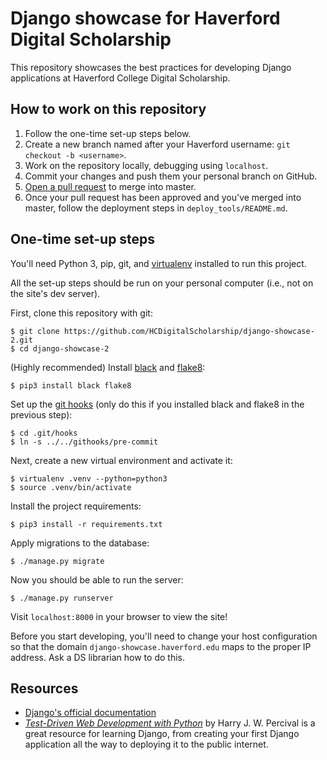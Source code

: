 # Django showcase for Haverford Digital Scholarship
This repository showcases the best practices for developing Django applications at Haverford College Digital Scholarship.

## How to work on this repository
1. Follow the one-time set-up steps below.
2. Create a new branch named after your Haverford username: `git checkout -b <username>`.
3. Work on the repository locally, debugging using `localhost`.
4. Commit your changes and push them your personal branch on GitHub.
5. [Open a pull request](https://github.com/HCDigitalScholarship/ds-cookbook/blob/master/code_review.md) to merge into master.
6. Once your pull request has been approved and you've merged into master, follow the deployment steps in `deploy_tools/README.md`.

## One-time set-up steps
You'll need Python 3, pip, git, and [virtualenv](https://virtualenv.pypa.io/en/stable/) installed to run this project.

All the set-up steps should be run on your personal computer (i.e., not on the site's dev server).

First, clone this repository with git:

```
$ git clone https://github.com/HCDigitalScholarship/django-showcase-2.git
$ cd django-showcase-2
```

(Highly recommended) Install [black](https://black.readthedocs.io/en/stable/index.html) and [flake8](http://flake8.pycqa.org/en/latest/index.html#):

```
$ pip3 install black flake8
```

Set up the [git hooks](https://git-scm.com/book/en/v2/Customizing-Git-Git-Hooks) (only do this if you installed black and flake8 in the previous step):

```
$ cd .git/hooks
$ ln -s ../../githooks/pre-commit
```

Next, create a new virtual environment and activate it:

```
$ virtualenv .venv --python=python3
$ source .venv/bin/activate
```

Install the project requirements:

```
$ pip3 install -r requirements.txt
```

Apply migrations to the database:

```
$ ./manage.py migrate
```

Now you should be able to run the server:

```
$ ./manage.py runserver
```

Visit `localhost:8000` in your browser to view the site!

Before you start developing, you'll need to change your host configuration so that the domain `django-showcase.haverford.edu` maps to the proper IP address. Ask a DS librarian how to do this.


## Resources
- [Django's official documentation](https://github.com/HCDigitalScholarship/django-showcase-2)
- *[Test-Driven Web Development with Python](https://www.obeythetestinggoat.com/pages/book.html#toc)* by Harry J. W. Percival is a great resource for learning Django, from creating your first Django application all the way to deploying it to the public internet.
